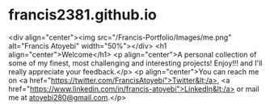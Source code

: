 # francis2381.github.io
&lt;div align="center">&lt;img src="/Francis-Portfolio/Images/me.png" alt="Francis Atoyebi" width="50%">&lt;/div> &lt;h1 align="center">Welcome&lt;/h1> &lt;p align="center">A personal collection of some of my finest, most challenging and interesting projects! Enjoy!!! and I'll really appreciate your feedback.&lt;/p>   &lt;p align="center">You can reach me on &lt;a href="https://twitter.com/FrancisAtoyebi">Twitter&lt;/a>, &lt;a href="https://www.linkedin.com/in/francis-atoyebi">LinkedIn&lt;/a> or mail me at atoyebi280@gmail.com.&lt;/p>


